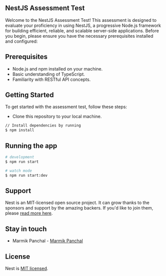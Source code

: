 ## NestJS Assessment Test

Welcome to the NestJS Assessment Test! This assessment is designed to evaluate your proficiency in using NestJS, a progressive Node.js framework for building efficient, reliable, and scalable server-side applications. Before you begin, please ensure you have the necessary prerequisites installed and configured:

## Prerequisites
- Node.js and npm installed on your machine.
- Basic understanding of TypeScript.
- Familiarity with RESTful API concepts.

## Getting Started
To get started with the assessment test, follow these steps:

- Clone this repository to your local machine.

```bash
// Install dependencies by running
$ npm install
```

## Running the app

```bash
# development
$ npm run start

# watch mode
$ npm run start:dev

```


## Support

Nest is an MIT-licensed open source project. It can grow thanks to the sponsors and support by the amazing backers. If you'd like to join them, please [read more here](https://docs.nestjs.com/support).

## Stay in touch

- Marmik Panchal - [Marmik Panchal]()

## License

Nest is [MIT licensed](LICENSE).
